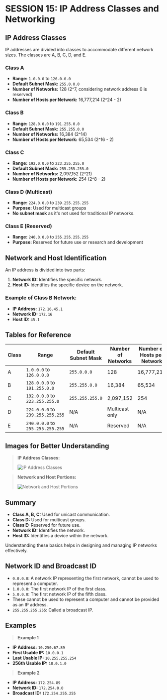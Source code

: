 # SESSION 15: IP Address Classes and Networking

## IP Address Classes

IP addresses are divided into classes to accommodate different network sizes. The classes are A, B, C, D, and E.

### Class A
- **Range:** `1.0.0.0` to `126.0.0.0`
- **Default Subnet Mask:** `255.0.0.0`
- **Number of Networks:** 128 (2^7, considering network address 0 is reserved)
- **Number of Hosts per Network:** 16,777,214 (2^24 - 2)

### Class B
- **Range:** `128.0.0.0` to `191.255.0.0`
- **Default Subnet Mask:** `255.255.0.0`
- **Number of Networks:** 16,384 (2^14)
- **Number of Hosts per Network:** 65,534 (2^16 - 2)

### Class C
- **Range:** `192.0.0.0` to `223.255.255.0`
- **Default Subnet Mask:** `255.255.255.0`
- **Number of Networks:** 2,097,152 (2^21)
- **Number of Hosts per Network:** 254 (2^8 - 2)

### Class D (Multicast)
- **Range:** `224.0.0.0` to `239.255.255.255`
- **Purpose:** Used for multicast groups
- **No subnet mask** as it's not used for traditional IP networks.

### Class E (Reserved)
- **Range:** `240.0.0.0` to `255.255.255.255`
- **Purpose:** Reserved for future use or research and development

## Network and Host Identification

An IP address is divided into two parts:
1. **Network ID:** Identifies the specific network.
2. **Host ID:** Identifies the specific device on the network.

### Example of Class B Network:
- **IP Address:** `172.16.45.1`
- **Network ID:** `172.16`
- **Host ID:** `45.1`

## Tables for Reference

| Class | Range | Default Subnet Mask | Number of Networks | Number of Hosts per Network |
|-------|-------|---------------------|--------------------|----------------------------|
| A     | `1.0.0.0` to `126.0.0.0` | `255.0.0.0` | 128 | 16,777,214 |
| B     | `128.0.0.0` to `191.255.0.0` | `255.255.0.0` | 16,384 | 65,534 |
| C     | `192.0.0.0` to `223.255.255.0` | `255.255.255.0` | 2,097,152 | 254 |
| D     | `224.0.0.0` to `239.255.255.255` | N/A | Multicast only | N/A |
| E     | `240.0.0.0` to `255.255.255.255` | N/A | Reserved | N/A |

## Images for Better Understanding

> **IP Address Classes:**
>
> ![IP Address Classes](https://raw.github.com/karthikeya03/IMAGES/JustMain/2.jpeg)

> **Network and Host Portions:**
>
> ![Network and Host Portions](https://raw.github.com/karthikeya03/IMAGES/JustMain/1.gif)

## Summary

- **Class A, B, C:** Used for unicast communication.
- **Class D:** Used for multicast groups.
- **Class E:** Reserved for future use.
- **Network ID:** Identifies the network.
- **Host ID:** Identifies a device within the network.

Understanding these basics helps in designing and managing IP networks effectively.

## Network ID and Broadcast ID

- `0.0.0.0`: A network IP representing the first network, cannot be used to represent a computer.
- `1.0.0.0`: The first network IP of the first class.
- `5.0.0.0`: The first network IP of the fifth class.
- These cannot be used to represent a computer and cannot be provided as an IP address.
- `255.255.255.255`: Called a broadcast IP.

## Examples

> **Example 1** 
- **IP Address:** `10.250.67.89`
- **First Usable IP:** `10.0.0.1`
- **Last Usable IP:** `10.255.255.254`
- **256th Usable IP:** `10.0.1.0`

> **Example 2**
- **IP Address:** `172.254.89`
- **Network ID:** `172.254.0.0`
- **Broadcast ID:** `172.254.255.255`

